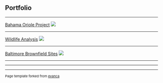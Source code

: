 ## Portfolio

---

[Bahama Oriole Project](projects/project1)
<img src="../images/cat_frog.png?raw=true"/>

---
[Wildlife Analysis](/projects/project2)
<img src="../images/clipcap.PNG?raw=true"/>

---
[Baltimore Brownfield Sites](http://example.com/)
<img src="../images/untitled.png?raw=true"/>

---


---




---
<p style="font-size:11px">Page template forked from <a href="https://github.com/evanca/quick-portfolio">evanca</a></p>
<!-- Remove above link if you don't want to attibute -->
